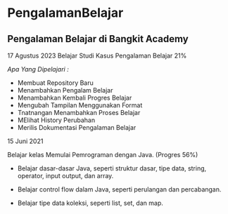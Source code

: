 # PengalamanBelajar
Pengalaman Belajar di Bangkit Academy
--

17 Agustus 2023
Belajar Studi Kasus Pengalaman Belajar 21%

*Apa Yang Dipelajari :*
- Membuat Repository Baru
- Menambahkan Pengalam Belajar
- Menambahkan Kembali Progres Belajar
- Mengubah Tampilan Menggunakan Format
- Tnatnangan Menambahkan Proses Belajar
- MElihat History Perubahan
- Merilis Dokumentasi Pengalaman Belajar

15 Juni 2021

Belajar kelas Memulai Pemrograman dengan Java. (Progres 56%)

  * Belajar dasar-dasar Java, seperti struktur dasar, tipe data, string, operator, input output, dan array.

  * Belajar control flow dalam Java, seperti perulangan dan percabangan.

  * Belajar tipe data koleksi, seperti list, set, dan map.
